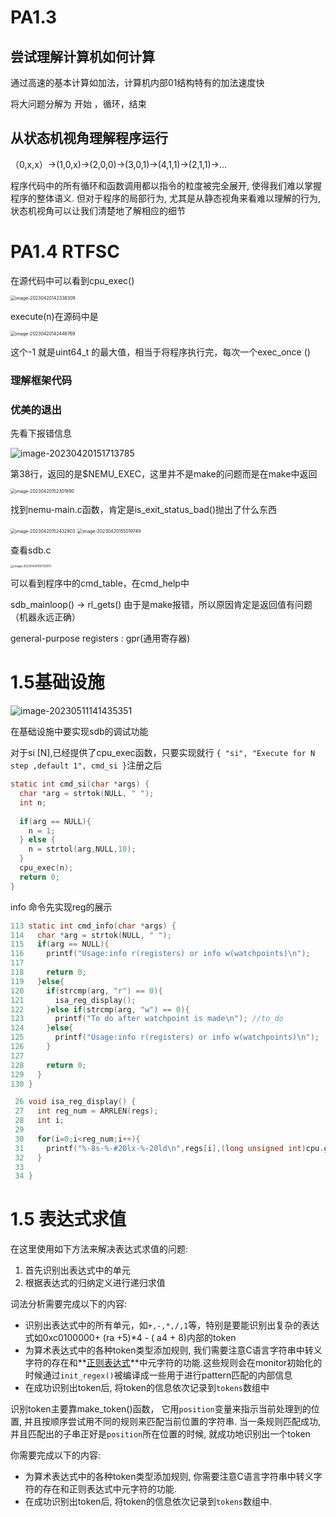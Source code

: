 # PA1.3

## 尝试理解计算机如何计算

通过高速的基本计算如加法，计算机内部01结构特有的加法速度快

将大问题分解为 开始 ，循环，结束

## 从状态机视角理解程序运行

（0,x,x）->(1,0,x)->(2,0,0)->(3,0,1)->(4,1,1)->(2,1,1)->...

程序代码中的所有循环和函数调用都以指令的粒度被完全展开, 使得我们难以掌握程序的整体语义. 但对于程序的局部行为, 尤其是从静态视角来看难以理解的行为, 状态机视角可以让我们清楚地了解相应的细节

# PA1.4 RTFSC

在源代码中可以看到cpu_exec()

<img src="必做题.assets/image-20230420142338309.png" alt="image-20230420142338309" style="zoom:50%;" />

execute(n)在源码中是

<img src="必做题.assets/image-20230420142446769.png" alt="image-20230420142446769" style="zoom:50%;" />

这个-1 就是uint64_t 的最大值，相当于将程序执行完，每次一个exec_once ()

### 理解框架代码



### 优美的退出

先看下报错信息

![image-20230420151713785](必做题.assets/image-20230420151713785.png)

第38行，返回的是$NEMU_EXEC，这里并不是make的问题而是在make中返回

<img src="必做题.assets/image-20230420152301890.png" alt="image-20230420152301890" style="zoom: 50%;" />

找到nemu-main.c函数，肯定是is_exit_status_bad()抛出了什么东西

<img src="必做题.assets/image-20230420152432903.png" alt="image-20230420152432903" style="zoom:50%;" />

<img src="必做题.assets/image-20230420155019749.png" alt="image-20230420155019749" style="zoom:50%;" />

查看sdb.c

<img src="必做题.assets/image-20230420155112901.png" alt="image-20230420155112901" style="zoom: 33%;" />

可以看到程序中的cmd_table，在cmd_help中

sdb_mainloop() -> rl_gets()
由于是make报错，所以原因肯定是返回值有问题（机器永远正确）

general-purpose registers : gpr(通用寄存器)

# 1.5基础设施

![image-20230511141435351](必做题.assets/image-20230511141435351.png)

在基础设施中要实现sdb的调试功能

对于si [N],已经提供了cpu_exec函数，只要实现就行
`{ "si", "Execute for N step ,default 1", cmd_si }`注册之后

```c
static int cmd_si(char *args) {
  char *arg = strtok(NULL, " ");
  int n;
    
  if(arg == NULL){
    n = 1;
  } else {
    n = strtol(arg,NULL,10);
  }
  cpu_exec(n);
  return 0;
}
```

info  命令先实现reg的展示
```c
113 static int cmd_info(char *args) {
114   char *arg = strtok(NULL, " ");
115   if(arg == NULL){
116     printf("Usage:info r(registers) or info w(watchpoints)\n");
117 
118     return 0;
119   }else{
120     if(strcmp(arg, "r") == 0){
121       isa_reg_display();
122     }else if(strcmp(arg, "w") == 0){
123       printf("To do after watchpoint is made\n"); //to_do
124     }else{
125       printf("Usage:info r(registers) or info w(watchpoints)\n");
126     }
127 
128     return 0;
129   }
130 }

 26 void isa_reg_display() {
 27   int reg_num = ARRLEN(regs);
 28   int i;
 29 
 30   for(i=0;i<reg_num;i++){
 31     printf("%-8s-%-#20lx-%-20ld\n",regs[i],(long unsigned int)cpu.gpr[i],(long int)cpu.gpr[i]);
 32   }
 33   
 34 }

```



# 1.5 表达式求值

在这里使用如下方法来解决表达式求值的问题:

1. 首先识别出表达式中的单元
2. 根据表达式的归纳定义进行递归求值

词法分析需要完成以下的内容:

- 识别出表达式中的所有单元，如`+,-,*,/,1`等，特别是要能识别出复杂的表达式如0xc0100000+ (ra +5)*4 - ( a4 + 8)内部的token
- 为算术表达式中的各种token类型添加规则, 我们需要注意C语言字符串中转义字符的存在和**[正则表达式](https://www.zhihu.com/search?q=正则表达式&search_source=Entity&hybrid_search_source=Entity&hybrid_search_extra={"sourceType"%3A"article"%2C"sourceId"%3A413911195})**中元字符的功能.这些规则会在monitor初始化的时候通过`init_regex()`被编译成一些用于进行pattern匹配的内部信息
- 在成功识别出token后, 将token的信息依次记录到`tokens`数组中

识别token主要靠make_token()函数， 它用`position`变量来指示当前处理到的位置, 并且按顺序尝试用不同的规则来匹配当前位置的字符串. 当一条规则匹配成功, 并且匹配出的子串正好是`position`所在位置的时候, 就成功地识别出一个token



你需要完成以下的内容:

- 为算术表达式中的各种token类型添加规则, 你需要注意C语言字符串中转义字符的存在和正则表达式中元字符的功能.
- 在成功识别出token后, 将token的信息依次记录到`tokens`数组中.
